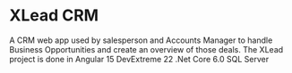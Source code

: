 # XLead CRM
A CRM web app used by salesperson and Accounts Manager to handle Business Opportunities and create an overview of those deals.
The XLead project is done in 
  Angular 15
  DevExtreme 22
  .Net Core 6.0 
  SQL Server
  
